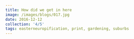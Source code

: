 ```yaml
---
title: How did we get in here
image: /images/blogs/017.jpg
date: 2016-12-12
collection: '4/5'
tags: easterneuropification, print, gardening, suburbs
---
```

